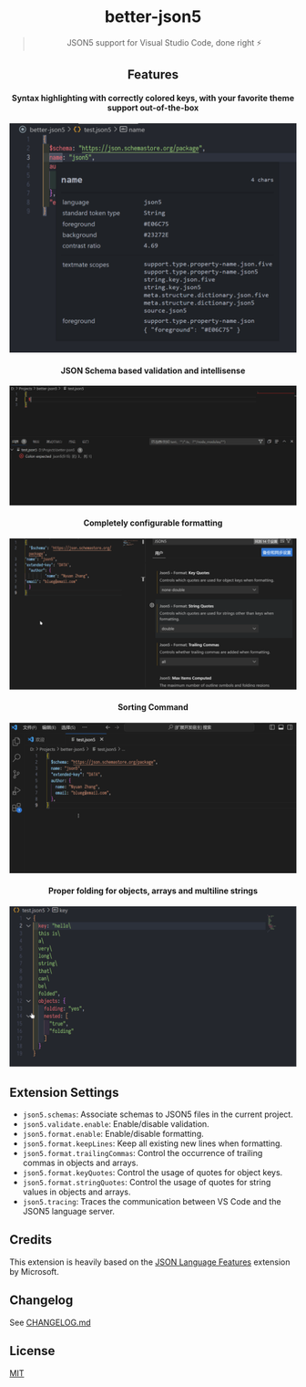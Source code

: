 <div align="center">

# better-json5 

> JSON5 support for Visual Studio Code, done right ⚡

## Features

#### Syntax highlighting with correctly colored keys, with your favorite theme support out-of-the-box
![Syntax Highlighting](./assets/highlighting.png)

#### JSON Schema based validation and intellisense
![Overview](./assets/overview.gif)

#### Completely configurable formatting

![Formatting](./assets/formatting.gif)

#### Sorting Command

![Sorting](./assets/sorting.gif)

#### Proper folding for objects, arrays and multiline strings

![Folding](./assets/folding.gif)

</div>

## Extension Settings

- `json5.schemas`: Associate schemas to JSON5 files in the current project.
- `json5.validate.enable`: Enable/disable validation.
- `json5.format.enable`: Enable/disable formatting.
- `json5.format.keepLines`: Keep all existing new lines when formatting.
- `json5.format.trailingCommas`: Control the occurrence of trailing commas in objects and arrays.
- `json5.format.keyQuotes`: Control the usage of quotes for object keys.
- `json5.format.stringQuotes`: Control the usage of quotes for string values in objects and arrays.
- `json5.tracing`: Traces the communication between VS Code and the JSON5 language server.

## Credits

This extension is heavily based on the [JSON Language Features](https://github.com/microsoft/vscode/tree/main/extensions/json-language-features) extension by Microsoft.

## Changelog

See [CHANGELOG.md](CHANGELOG.md)

## License

[MIT](LICENSE.md)